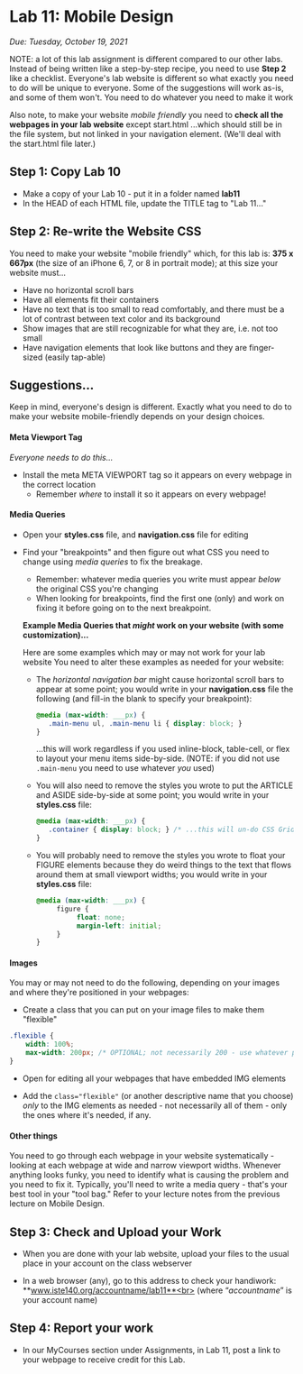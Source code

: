 # Lab 11: Mobile Design
*Due: Tuesday, October 19, 2021*

NOTE: a lot of this lab assignment is different compared to our other labs.  Instead of being written like a step-by-step recipe, you need to use **Step 2** like a checklist.  Everyone's lab website is different so what exactly you need to do will be unique to everyone.  Some of the suggestions will work as-is, and some of them won't.  You need to do whatever you need to make it work

Also note, to make your website *mobile friendly* you need to **check all the webpages in your lab website** except start.html ...which should still be in the file system, but not linked in your navigation element.  (We'll deal with the start.html file later.)

## Step 1: Copy Lab 10

- Make a copy of your Lab 10 - put it in a folder named **lab11**
- In the HEAD of each HTML file, update the TITLE tag to "Lab 11..."

## Step 2: Re-write the Website CSS

You need to make your website "mobile friendly" which, for this lab is: **375 x 667px** (the size of an iPhone 6, 7, or 8 in portrait mode); at this size your website must...

- Have no horizontal scroll bars
- Have all elements fit their containers
- Have no text that is too small to read comfortably, and there must be a lot of contrast between text color and its background
- Show images that are still recognizable for what they are, i.e. not too small
- Have navigation elements that look like buttons and they are finger-sized (easily tap-able)

## Suggestions...

Keep in mind, everyone's design is different.  Exactly what you need to do to make your website mobile-friendly depends on your design choices.

#### Meta Viewport Tag

*Everyone needs to do this...*

- Install the meta META VIEWPORT tag so it appears on every webpage in the correct location
  - Remember *where* to install it so it appears on every webpage!

#### Media Queries

- Open your **styles.css** file, and **navigation.css** file for editing

- Find your "breakpoints" and then figure out what CSS you need to change using *media queries* to fix the breakage.  

   - Remember: whatever media queries you write must appear *below* the original CSS you're changing
   - When looking for breakpoints, find the first one (only) and work on fixing it before going on to the next breakpoint.

   **Example Media Queries that *might* work on your website (with some customization)...**

   Here are some examples which may or may not work for your lab website  You need to alter these examples as needed for your website:

   - The *horizontal navigation bar* might cause horizontal scroll bars to appear at some point; you would write in your **navigation.css** file the following (and fill-in the blank to specify your breakpoint):

     ```css
     @media (max-width: ___px) {
     	.main-menu ul, .main-menu li { display: block; } 
     }
     ```

     ...this will work regardless if you used inline-block, table-cell, or flex to layout your menu items side-by-side.  (NOTE: if you did not use `.main-menu` you need to use whatever *you* used)

   - You will also need to remove the styles you wrote to put the ARTICLE and ASIDE side-by-side at some point; you would write in your **styles.css** file:

     ```css
     @media (max-width: ___px) {
     	.container { display: block; } /* ...this will un-do CSS Grid on the container */
     } 
     ```

   - You will probably need to remove the styles you wrote to float your FIGURE elements because they do weird things to the text that flows around them at small viewport widths;  you would write in your **styles.css** file:

     ```css
     @media (max-width: ___px) {
          figure {
               float: none;
               margin-left: initial;
          }
     } 
     ```


#### Images

You may or may not need to do the following, depending on your images and where they're positioned in your webpages:

- Create a class that you can put on your image files to make them "flexible"


```css
.flexible {
    width: 100%;
    max-width: 200px; /* OPTIONAL; not necessarily 200 - use whatever pixel width makes sense for your images ...adjust this as needed */
}
```

- Open for editing all your webpages that have embedded IMG elements 

- Add the `class="flexible"` (or another descriptive name that you choose) *only* to the IMG elements as needed - not necessarily all of them - only the ones where it's needed, if any.

#### Other things

You need to go through each webpage in your website systematically - looking at each webpage at wide and narrow viewport widths.  Whenever anything looks funky, you need to identify what is causing the problem and you need to fix it.  Typically, you'll need to write a media query - that's your best tool in your "tool bag."  Refer to your lecture notes from the previous lecture on Mobile Design.

## Step 3: Check and Upload your Work

- When you are done with your lab website, upload your files to the usual place in your account on the class webserver


- In a web browser (any), go to this address to check your handiwork:<br>**www.iste140.org/accountname/lab11**<br>
  (where “*accountname*” is your account name)

## Step 4: Report your work

- In our MyCourses section under Assignments, in Lab 11, post a link to your webpage to receive credit for this Lab.